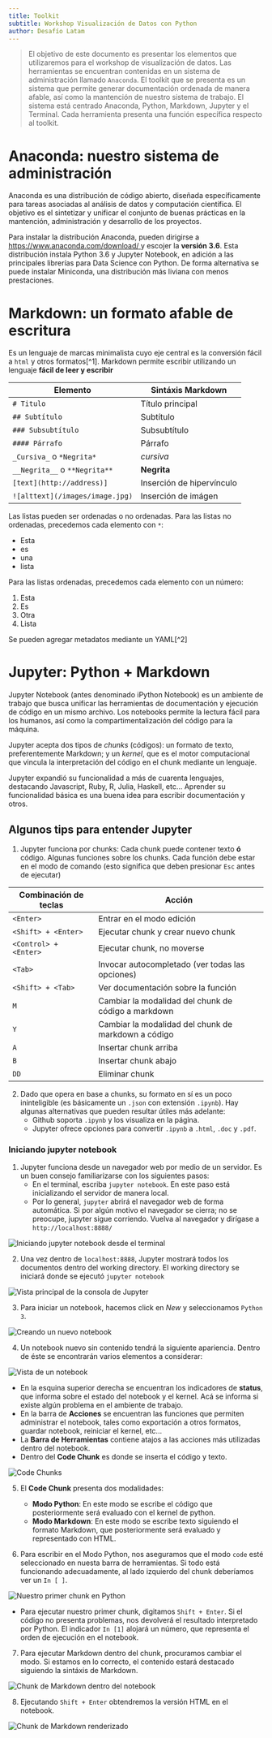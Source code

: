 ```yaml
---
title: Toolkit
subtitle: Workshop Visualización de Datos con Python
author: Desafío Latam
---
```

> El objetivo de este documento es presentar los elementos que utilizaremos para el workshop de visualización de datos. Las herramientas se encuentran contenidas en un sistema de administración llamado `Anaconda`.
> El toolkit que se presenta es un sistema que permite generar documentación ordenada de manera afable, así como la mantención de nuestro sistema de trabajo.
> El sistema está centrado Anaconda, Python, Markdown, Jupyter y el Terminal. Cada herramienta presenta una función específica respecto al toolkit.



# Anaconda: nuestro sistema de administración

Anaconda es una distribución de código abierto, diseñada específicamente para tareas asociadas al análisis de datos y computación científica. El objetivo es el sintetizar y unificar el conjunto de buenas prácticas en la mantención, administración y desarrollo de los proyectos.

Para instalar la distribución Anaconda, pueden dirigirse a [https://www.anaconda.com/download/ ](https://www.anaconda.com/download/) y escojer la __versión 3.6__. Esta distribución instala Python 3.6 y Jupyter Notebook, en adición a las principales librerías para Data Science con Python. De forma alternativa se puede instalar Miniconda, una distribución más liviana con menos prestaciones.


# Markdown: un formato afable de escritura

Es un lenguaje de marcas minimalista cuyo eje central es la conversión fácil a `html` y otros formatos[^1]. Markdown permite escribir utilizando un lenguaje __fácil de leer y escribir__

| Elemento                        | Sintáxis Markdown         | 
| ---------                       | -------------------       | 
| `# Titulo`                      | Título principal          | 
| `## Subtítulo `                 | Subtítulo                 | 
| `### Subsubtítulo`              | Subsubtítulo              | 
| `#### Párrafo`                  | Párrafo                   | 
| `_Cursiva_` o `*Negrita*`       | _cursiva_                 | 
| `__Negrita__` o `**Negrita**`   | __Negrita__               | 
| `[text](http://address)]`       | Inserción de hipervínculo | 
| `![alttext](/images/image.jpg)` | Inserción de imágen       | 

Las listas pueden ser ordenadas o no ordenadas. Para las listas no ordenadas, precedemos cada elemento con `*`:

* Esta
* es
* una
* lista

Para las listas ordenadas, precedemos cada elemento con un número:

1. Esta
2. Es
3. Otra
4. Lista

Se pueden agregar metadatos mediante un YAML[^2]

# Jupyter: Python + Markdown 

Jupyter Notebook (antes denominado iPython Notebook) es un ambiente de trabajo que busca unificar las herramientas de documentación y ejecución de código en un mismo archivo. Los notebooks permite la lectura fácil para los humanos, así como la compartimentalización del código para la máquina.


Jupyter acepta dos tipos de _chunks_ (códigos): un formato de texto, preferentemente Markdown; y un _kernel_, que es el motor computacional que vincula la interpretación del código en el chunk mediante un lenguaje.


Jupyter expandió su funcionalidad a más de cuarenta lenguajes, destacando Javascript, Ruby, R, Julia, Haskell, etc... Aprender su funcionalidad básica es una buena idea para escribir documentación y otros.




## Algunos tips para entender Jupyter

1. Jupyter funciona por chunks: Cada chunk puede contener texto __ó__ código. Algunas funciones sobre los chunks. Cada función debe estar en el modo de comando (esto significa que deben presionar `Esc` antes de ejecutar)

| Combinación de teclas   | Acción                                              | 
| ----------------------- | --------                                            | 
| `<Enter>`               | Entrar en el modo edición                           | 
| `<Shift> + <Enter>`     | Ejecutar chunk y crear nuevo chunk                  | 
| `<Control> + <Enter>`   | Ejecutar chunk, no moverse                          | 
| `<Tab>`                 | Invocar autocompletado (ver todas las opciones)     | 
| `<Shift> + <Tab>`       | Ver documentación sobre la función                  | 
| `M`                     | Cambiar la modalidad del chunk de código a markdown | 
| `Y`                     | Cambiar la modalidad del chunk de markdown a código | 
| `A`                     | Insertar chunk arriba                               | 
| `B`                     | Insertar chunk abajo                                | 
| `DD`                    | Eliminar chunk                                      | 

2. Dado que opera en base a chunks, su formato en sí es un poco ininteligible (es básicamente un `.json` con extensión `.ipynb`). Hay algunas alternativas que pueden resultar útiles más adelante:
    - Github soporta `.ipynb` y los visualiza en la página.
    - Jupyter ofrece opciones para convertir `.ipynb` a `.html`, `.doc` y `.pdf`.

### Iniciando jupyter notebook

1. Jupyter funciona desde un navegador web por medio de un servidor. Es un buen consejo familiarizarse con los siguientes pasos:
    - En el terminal, escriba `jupyter notebook`. En este paso está inicializando el servidor de manera local.
   - Por lo general, `jupyter` abrirá el navegador web de forma automática. Si por algún motivo el navegador se cierra; no se preocupe, jupyter sigue corriendo. Vuelva al navegador y dirígase a `http://localhost:8888/`

![Iniciando `jupyter notebook` desde el terminal](./toolkit_img/jupyterm.png)

2. Una vez dentro de `localhost:8888`, Jupyter mostrará todos los documentos dentro del working directory. El working directory se iniciará donde se ejecutó `jupyter notebook`

![Vista principal de la consola de Jupyter](./toolkit_img/jupyconsole.png)

3. Para iniciar un notebook, hacemos click en _New_ y seleccionamos `Python 3`.

![Creando un nuevo notebook](./toolkit_img/newnotebook2.png)

4. Un notebook nuevo sin contenido tendrá la siguiente apariencia. Dentro de éste se encontrarán varios elementos a considerar:


![Vista de un notebook](./toolkit_img/newnotebook.png)

*  En la esquina superior derecha se encuentran los indicadores de __status__, que informa sobre el estado del notebook y el kernel. Acá se informa si existe algún problema en el ambiente de trabajo.
*  En la barra de __Acciones__ se encuentran las funciones que permiten administrar el notebook, tales como exportación a otros formatos, guardar notebook, reiniciar el kernel, etc...
*  La __Barra de Herramientas__ contiene atajos a las acciones más utilizadas dentro del notebook.
*  Dentro del __Code Chunk__ es donde se inserta el código y texto.

![Code Chunks](./toolkit_img/holamundo.png)

5. El __Code Chunk__ presenta dos modalidades:
	* __Modo Python__: En este modo se escribe el código que posteriormente será evaluado con el kernel de python.
	* __Modo Markdown__:  En este modo se escribe texto siguiendo el formato Markdown, que posteriormente será evaluado y representado con HTML.

6. Para escribir en el Modo Python, nos aseguramos que el modo `code` esté seleccionado en nuesta barra de herramientas. Si todo está funcionando adecuadamente, al lado izquierdo del chunk deberíamos ver un `In [ ]`.

![Nuestro primer chunk en Python](./toolkit_img/10perritos.png)

* Para ejecutar nuestro primer chunk, digitamos `Shift + Enter`. Si el código no presenta problemas, nos devolverá el resultado interpretado por Python. El indicador `In [1]` alojará un número, que representa el orden de ejecución en el notebook. 


7. Para ejecutar Markdown dentro del chunk, procuramos cambiar el modo. Si estamos en lo correcto, el contenido estará destacado siguiendo la sintáxis de Markdown.

![Chunk de Markdown dentro del notebook](./toolkit_img/mdchunk.png)

8. Ejecutando `Shift + Enter` obtendremos la versión HTML en el notebook.

![Chunk de Markdown renderizado](./toolkit_img/mdchunkrender.png)



 
